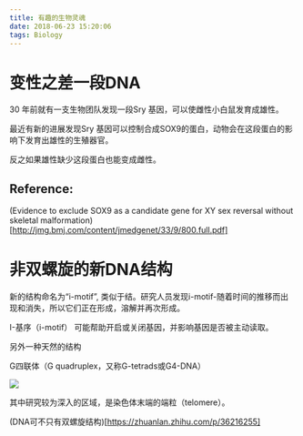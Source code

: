 ```yaml
---
title: 有趣的生物灵魂
date: 2018-06-23 15:20:06
tags: Biology
---
```


# 变性之差一段DNA

30 年前就有一支生物团队发现一段Sry 基因，可以使雌性小白鼠发育成雄性。

最近有新的进展发现Sry 基因可以控制合成SOX9的蛋白，动物会在这段蛋白的影响下发育出雄性的生殖器官。

反之如果雄性缺少这段蛋白也能变成雌性。

## Reference:

(Evidence to exclude SOX9 as a candidate gene for XY sex reversal without skeletal malformation)[http://jmg.bmj.com/content/jmedgenet/33/9/800.full.pdf]

# 非双螺旋的新DNA结构

新的结构命名为“i-motif”, 类似于结。研究人员发现i-motif-随着时间的推移而出现和消失，所以它们正在形成，溶解并再次形成。

I-基序（i-motif） 可能帮助开启或关闭基因，并影响基因是否被主动读取。

另外一种天然的结构

G四联体（G quadruplex，又称G-tetrads或G4-DNA）

![](https://pic4.zhimg.com/v2-15a84b7be9cc709a932a465f524db957_b.gif)

其中研究较为深入的区域，是染色体末端的端粒（telomere）。

(DNA可不只有双螺旋结构)[https://zhuanlan.zhihu.com/p/36216255]